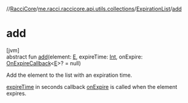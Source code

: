 //[RacciCore](../../../index.md)/[me.racci.raccicore.api.utils.collections](../index.md)/[ExpirationList](index.md)/[add](add.md)

# add

[jvm]\
abstract fun [add](add.md)(element: [E](index.md), expireTime: [Int](https://kotlinlang.org/api/latest/jvm/stdlib/kotlin/-int/index.html), onExpire: [OnExpireCallback](../index.md#1412320920%2FClasslikes%2F-1216412040)&lt;[E](index.md)&gt;? = null)

Add the element to the list with an expiration time.

[expireTime](add.md) in seconds callback [onExpire](add.md) is called when the element expires.
